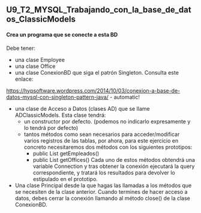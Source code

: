 ## U9_T2_MYSQL_Trabajando_con_la_base_de_datos_ClassicModels



#### Crea un programa que se conecte a esta BD

Debe tener:

* una clase Employee
* una clase Office
* una clase ConexionBD que siga el patrón Singleton. Consulta este enlace:

https://hypsoftware.wordpress.com/2014/10/03/conexion-a-base-de-datos-mysql-con-singleton-pattern-java/ - automatic!

* una clase de Acceso a Datos (clases AD) que se llame ADClassicModels. Esta clase tendrá:
	* un constructor por defecto. (podemos no indicarlo expresamente y lo tendrá por defecto)
	* tantos métodos como sean necesarios para acceder/modificar varios registros de las tablas, por ahora, para este ejercicio en concreto necesitaremos dos métodos con los siguientes prototipos:
		* public List<Employee> getEmpleados()
		* public List<Office> getOffices()
Cada uno de estos métodos obtendrá una variable Connection y tras obtener la conexión  ejecutará la query correspondiente, y tratará los resultados para devolver lo estipulado en el prototipo.
* Una clase Principal desde la que hagas las llamadas a los métodos que se necesiten de la clase anterior. Cuando termines de hacer acceso a datos, debes cerrar la conexión llamando al método close() de la clase ConexionBD.